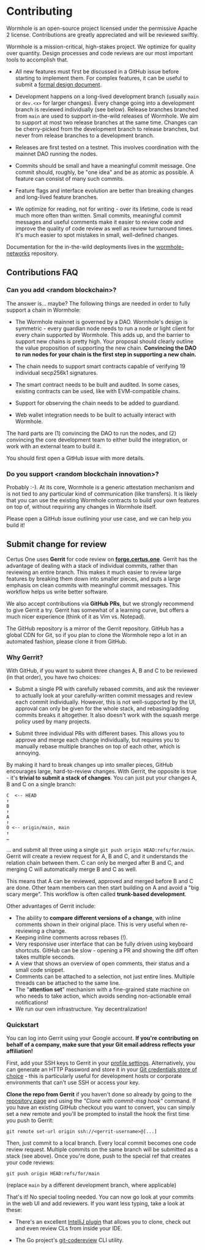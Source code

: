 # Contributing

Wormhole is an open-source project licensed under the permissive Apache 2 license. Contributions are greatly
appreciated and will be reviewed swiftly.

Wormhole is a mission-critical, high-stakes project. We optimize for quality over quantity. Design processes
and code reviews are our most important tools to accomplish that.

- All new features must first be discussed in a GitHub issue before starting to implement them. For
  complex features, it can be useful to submit a [formal design document](design/template.md).

- Development happens on a long-lived development branch (usually `main` or `dev.<x>` for larger changes).
  Every change going into a development branch is reviewed individually (see below). Release branches branched
  from `main` are used to support in-the-wild releases of Wormhole. We aim to support at most two release
  branches at the same time. Changes can be cherry-picked from the development branch to release branches, but
  never from release branches to a development branch.
  
- Releases are first tested on a testnet. This involves coordination with the mainnet DAO running the nodes.

- Commits should be small and have a meaningful commit message. One commit should, roughly, be "one idea" and
  be as atomic as possible. A feature can consist of many such commits.
  
- Feature flags and interface evolution are better than breaking changes and long-lived feature branches.
  
- We optimize for reading, not for writing - over its lifetime, code is read much more often than written.
  Small commits, meaningful commit messages and useful comments make it easier to review code and improve the
  quality of code review as well as review turnaround times. It's much easier to spot mistakes in small,
  well-defined changes.

Documentation for the in-the-wild deployments lives in the
[wormhole-networks](https://github.com/certusone/wormhole-networks) repository.

## Contributions FAQ

### Can you add \<random blockchain\>?

The answer is... maybe? The following things are needed in order to fully support a chain in Wormhole:

- The Wormhole mainnet is governed by a DAO. Wormhole's design is symmetric - every guardian node needs to run
  a node or light client for every chain supported by Wormhole. This adds up, and the barrier to support new
  chains is pretty high. Your proposal should clearly outline the value proposition of supporting the new chain.
  **Convincing the DAO to run nodes for your chain is the first step in supporting a new chain.**
  
- The chain needs to support smart contracts capable of verifying 19 individual secp256k1 signatures.

- The smart contract needs to be built and audited. In some cases, existing contracts can be used, like with
  EVM-compatible chains.
  
- Support for observing the chain needs to be added to guardiand.

- Web wallet integration needs to be built to actually interact with Wormhole.

The hard parts are (1) convincing the DAO to run the nodes, and (2) convincing the core development team to
either build the integration, or work with an external team to build it.

You should first open a GitHub issue with more details.

<!--
TODO: how to contact the DAO? most of the communication today happens in a Telegram group, we should move this
somewhere better-suited for public inquiries (Discourse forum?)
-->

### Do you support \<random blockchain innovation\>?

Probably :-). At its core, Wormhole is a generic attestation mechanism and is not tied to any particular kind
of communication (like transfers). It is likely that you can use the existing Wormhole contracts to build your
own features on top of, without requiring any changes in Wormhole itself.

Please open a GitHub issue outlining your use case, and we can help you build it!

## Submit change for review

Certus One uses **Gerrit** for code review on [**forge.certus.one**](https://forge.certus.one). Gerrit has the
advantage of dealing with a stack of individual commits, rather than reviewing an entire branch. This makes it
much easier to review large features by breaking them down into smaller pieces, and puts a large emphasis on
clean commits with meaningful commit messages. This workflow helps us write better software.

We also accept contributions via **GitHub PRs**, but we strongly recommend to give Gerrit a try. Gerrit has
somewhat of a learning curve, but offers a much nicer experience (think of it as Vim vs. Notepad).

The GitHub repository is a mirror of the Gerrit repository. GitHub has a global CDN for Git, so if you plan
to clone the Wormhole repo a lot in an automated fashion, please clone it from GitHub.

### Why Gerrit?

With GitHub, if you want to submit three changes A, B and C to be reviewed (in that order), you have two
choices:

- Submit a single PR with carefully rebased commits, and ask the reviewer to actually look at your
  carefully-written commit messages and review each commit individually. However, this is not well-supported
  by the UI, approval can only be given for the whole stack, and rebasing/adding commits breaks it altogether.
  It also doesn't work with the squash merge policy used by many projects.
  
- Submit three individual PRs with different bases. This allows you to approve and merge each change
  individually, but requires you to manually rebase multiple branches on top of each other, which is annoying.

By making it hard to break changes up into smaller pieces, GitHub encourages large, hard-to-review changes.
With Gerrit, the opposite is true - it's **trivial to submit a stack of changes**. You can just put your
changes A, B and C on a single branch:

    C  <-- HEAD
    ↑
    B
    ↑
    A
    ↑
    O <-- origin/main, main
    ↑
    …

... and submit all three using a single `git push origin HEAD:refs/for/main`. Gerrit will create a review
request for A, B and C, and it understands the relation chain between them. C can only be merged after B and
C, and merging C will automatically merge B and C as well.

This means that A can be reviewed, approved and merged before B and C are done. Other team members can then
start building on A and avoid a "big scary merge". This workflow is often called **trunk-based development**.

Other advantages of Gerrit include:

- The ability to **compare different versions of a change**, with inline comments shown in their original place.
  This is very useful when re-reviewing a change.
- Keeping inline comments across rebases (!).
- Very responsive user interface that can be fully driven using keyboard shortcuts.
  GitHub can be slow - opening a PR and showing the diff often takes multiple seconds.
- A view that shows an overview of open comments, their status and a small code snippet.
- Comments can be attached to a selection, not just entire lines. 
  Multiple threads can be attached to the same line.
- The "**attention set**" mechanism with a fine-grained state machine on who needs to take action,
  which avoids sending non-actionable email notifications!
- We run our own infrastructure. Yay decentralization!

### Quickstart

You can log into Gerrit using your Google account. **If you're contributing on behalf of a company, make
sure that your Git email address reflects your affiliation!**

First, add your SSH keys to Gerrit in your [profile settings](https://forge.certus.one/settings/#SSHKeys).
Alternatively, you can generate an HTTP Password and store it in your [Git credentials store of
choice](https://git-scm.com/book/en/v2/Git-Tools-Credential-Storage) - this is particularly useful for
development hosts or corporate environments that can't use SSH or access your key.

**Clone the repo from Gerrit** if you haven't done so already by going to the [repository
page](https://forge.certus.one/admin/repos/wormhole) and using the *"Clone with commit-msg hook"* command. If
you have an existing GitHub checkout you want to convert, you can simply set a new remote and you'll be
prompted to install the hook the first time you push to Gerrit:

    git remote set-url origin ssh://<gerrit-username>@[...]

Then, just commit to a local branch. Every local commit becomes one code review request. Multiple commits on
the same branch will be submitted as a stack (see above). Once you're done, push to the special ref that
creates your code reviews:

    git push origin HEAD:refs/for/main

(replace `main` by a different development branch, where applicable)

That's it! No special tooling needed. You can now go look at your commits in the web UI and add reviewers. If
you want less typing, take a look at these:

- There's an excellent [IntelliJ plugin](https://plugins.jetbrains.com/plugin/7272-gerrit) that allows you to clone,
  check out and even review CLs from inside your IDE.

- The Go project's [git-codereview](https://pkg.go.dev/golang.org/x/review/git-codereview) CLI utility.
